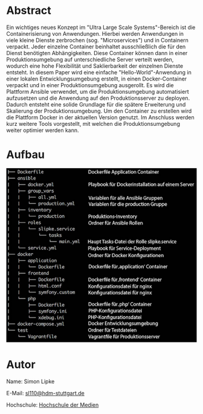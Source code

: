 # Abstract

Ein wichtiges neues Konzept im "Ultra Large Scale Systems"-Bereich ist die Containerisierung von Anwendungen. 
Hierbei werden Anwendungen in viele kleine Dienste zerbrochen (sog. "Microservices") und in Containern verpackt. 
Jeder einzelne Container beinhaltet ausschließlich die für den Dienst benötigten Abhängigkeiten. Diese Container können 
dann in einer Produktionsumgebung auf unterschiedliche Server verteilt werden, wodurch eine hohe Flexibilität und 
Saklierbarkeit der einzelnen Dienste entsteht. In diesem Paper wird eine einfache "Hello-World"-Anwendung in einer 
lokalen Entwicklungsumgebung erstellt, in einen Docker-Container verpackt und in einer Produktionsumgebung ausgerollt. 
Es wird die Plattform Ansible verwendet, um die Produktionsumgebung automatisiert aufzusetzen und die Anwendung auf den 
Produktionsserver zu deployen. Dadurch entsteht eine solide Grundlage für die spätere Erweiterung und Skalierung der 
Produktionsumgebung. Um den Container zu erstellen wird die Plattform Docker in der aktuellen Version genutzt. 
Im Anschluss werden kurz weitere Tools vorgestellt, mit welchen die Produktionsumgebung weiter optimier werden kann.

# Aufbau

![Aufbau](Aufbau.jpg)

# Autor

Name: Simon Lipke

E-Mail: sl110@hdm-stuttgart.de

Hochschule: [Hochschule der Medien](https://www.hdm-stuttgart.de)